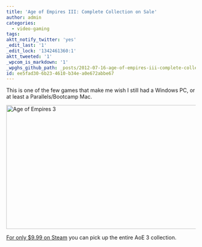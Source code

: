 ```yaml
---
title: 'Age of Empires III: Complete Collection on Sale'
author: admin
categories:
  - video-gaming
tags: 
aktt_notify_twitter: 'yes'
_edit_last: '1'
_edit_lock: '1342461360:1'
aktt_tweeted: '1'
_wpcom_is_markdown: '1'
_wpghs_github_path: _posts/2012-07-16-age-of-empires-iii-complete-collection-on-sale.md
id: ee5fad30-6b23-4610-b34e-a0e672abbe67
---
```

<p>This is one of the few games that make me wish I still had a Windows PC, or at least a Parallels/Bootcamp Mac.</p>
<p><img src="https://chrisenns.com/wp-content/uploads/2012/07/Age-of-Empires-3.png" alt="Age of Empires 3" title="Age of Empires 3" width="589" height="330" class="aligncenter size-full wp-image-20562" /></p>
<p><a href="http://store.steampowered.com/app/105450/">For only $9.99 on Steam</a> you can pick up the entire AoE 3 collection.</p>

